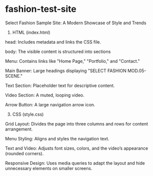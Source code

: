 # fashion-test-site
Select Fashion Sample Site: A Modern Showcase of Style and Trends

1. HTML (index.html)
   
head: Includes metadata and links the CSS file.

body: The visible content is structured into sections

Menu: Contains links like "Home Page," "Portfolio," and "Contact."

Main Banner: Large headings displaying "SELECT FASHION MOD.05- SCENE."

Text Section: Placeholder text for descriptive content.

Video Section: A muted, looping video.

Arrow Button: A large navigation arrow icon.
  
3. CSS (style.css)
   
Grid Layout: Divides the page into three columns and rows for content arrangement.

Menu Styling: Aligns and styles the navigation text.

Text and Video: Adjusts font sizes, colors, and the video’s appearance (rounded corners).

Responsive Design: Uses media queries to adapt the layout and hide unnecessary elements on smaller screens.

